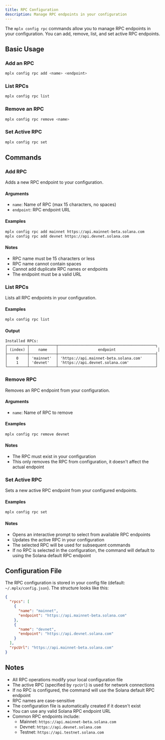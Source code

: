 ```yaml
---
title: RPC Configuration
description: Manage RPC endpoints in your configuration
---
```


The `mplx config rpc` commands allow you to manage RPC endpoints in your configuration. You can add, remove, list, and set active RPC endpoints.

## Basic Usage

### Add an RPC
```bash
mplx config rpc add <name> <endpoint>
```

### List RPCs
```bash
mplx config rpc list
```

### Remove an RPC
```bash
mplx config rpc remove <name>
```

### Set Active RPC
```bash
mplx config rpc set
```

## Commands

### Add RPC
Adds a new RPC endpoint to your configuration.

#### Arguments
- `name`: Name of RPC (max 15 characters, no spaces)
- `endpoint`: RPC endpoint URL

#### Examples
```bash
mplx config rpc add mainnet https://api.mainnet-beta.solana.com
mplx config rpc add devnet https://api.devnet.solana.com
```

#### Notes
- RPC name must be 15 characters or less
- RPC name cannot contain spaces
- Cannot add duplicate RPC names or endpoints
- The endpoint must be a valid URL

### List RPCs
Lists all RPC endpoints in your configuration.

#### Examples
```bash
mplx config rpc list
```

#### Output
```
Installed RPCs:
┌─────────┬────────────┬────────────────────────────────────────────┐
│ (index) │    name    │                  endpoint                   │
├─────────┼────────────┼────────────────────────────────────────────┤
│    0    │ 'mainnet'  │ 'https://api.mainnet-beta.solana.com'      │
│    1    │ 'devnet'   │ 'https://api.devnet.solana.com'            │
└─────────┴────────────┴────────────────────────────────────────────┘
```

### Remove RPC
Removes an RPC endpoint from your configuration.

#### Arguments
- `name`: Name of RPC to remove

#### Examples
```bash
mplx config rpc remove devnet
```

#### Notes
- The RPC must exist in your configuration
- This only removes the RPC from configuration, it doesn't affect the actual endpoint

### Set Active RPC
Sets a new active RPC endpoint from your configured endpoints.

#### Examples
```bash
mplx config rpc set
```

#### Notes
- Opens an interactive prompt to select from available RPC endpoints
- Updates the active RPC in your configuration
- The selected RPC will be used for subsequent commands
- If no RPC is selected in the configuration, the command will default to using the Solana default RPC endpoint

## Configuration File

The RPC configuration is stored in your config file (default: `~/.mplx/config.json`). The structure looks like this:

```json
{
  "rpcs": [
    {
      "name": "mainnet",
      "endpoint": "https://api.mainnet-beta.solana.com"
    },
    {
      "name": "devnet",
      "endpoint": "https://api.devnet.solana.com"
    }
  ],
  "rpcUrl": "https://api.mainnet-beta.solana.com"
}
```

## Notes

- All RPC operations modify your local configuration file
- The active RPC (specified by `rpcUrl`) is used for network connections
- If no RPC is configured, the command will use the Solana default RPC endpoint
- RPC names are case-sensitive
- The configuration file is automatically created if it doesn't exist
- You can use any valid Solana RPC endpoint URL
- Common RPC endpoints include:
  - Mainnet: `https://api.mainnet-beta.solana.com`
  - Devnet: `https://api.devnet.solana.com`
  - Testnet: `https://api.testnet.solana.com`
